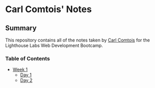 # Carl Comtois' Notes

## Summary

This repository contains all of the notes taken by [Carl Comtois](https://github.com/TheMartonfi) for the Lighthouse Labs Web Development Bootcamp.

### Table of Contents
* [Week 1](/Week_1)
  * [Day 1](/Week_1/Day_1)
  * [Day 2](/Week_1/Day_2)